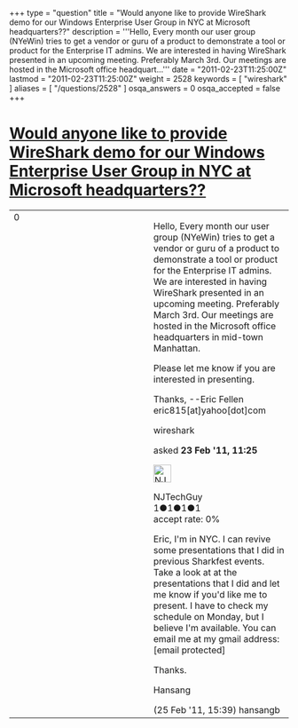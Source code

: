 +++
type = "question"
title = "Would anyone like to provide WireShark demo for our Windows Enterprise User Group in NYC at Microsoft headquarters??"
description = '''Hello, Every month our user group (NYeWin) tries to get a vendor or guru of a product to demonstrate a tool or product for the Enterprise IT admins. We are interested in having WireShark presented in an upcoming meeting. Preferably March 3rd. Our meetings are hosted in the Microsoft office headquart...'''
date = "2011-02-23T11:25:00Z"
lastmod = "2011-02-23T11:25:00Z"
weight = 2528
keywords = [ "wireshark" ]
aliases = [ "/questions/2528" ]
osqa_answers = 0
osqa_accepted = false
+++

<div class="headNormal">

# [Would anyone like to provide WireShark demo for our Windows Enterprise User Group in NYC at Microsoft headquarters??](/questions/2528/would-anyone-like-to-provide-wireshark-demo-for-our-windows-enterprise-user-group-in-nyc-at-microsoft-headquarters)

</div>

<div id="main-body">

<div id="askform">

<table id="question-table" style="width:100%;"><colgroup><col style="width: 50%" /><col style="width: 50%" /></colgroup><tbody><tr class="odd"><td style="width: 30px; vertical-align: top"><div class="vote-buttons"><div id="post-2528-score" class="post-score" title="current number of votes">0</div><div id="favorite-count" class="favorite-count"></div></div></td><td><div id="item-right"><div class="question-body"><p>Hello, Every month our user group (NYeWin) tries to get a vendor or guru of a product to demonstrate a tool or product for the Enterprise IT admins. We are interested in having WireShark presented in an upcoming meeting. Preferably March 3rd. Our meetings are hosted in the Microsoft office headquarters in mid-town Manhattan.</p><p>Please let me know if you are interested in presenting.</p><p>Thanks, --Eric Fellen eric815[at]yahoo[dot]com</p></div><div id="question-tags" class="tags-container tags">wireshark</div><div id="question-controls" class="post-controls"></div><div class="post-update-info-container"><div class="post-update-info post-update-info-user"><p>asked <strong>23 Feb '11, 11:25</strong></p><img src="https://secure.gravatar.com/avatar/a1fb414bc49c2bca0c986b167539b3d9?s=32&amp;d=identicon&amp;r=g" class="gravatar" width="32" height="32" alt="NJTechGuy&#39;s gravatar image" /><p>NJTechGuy<br />
<span class="score" title="1 reputation points">1</span><span title="1 badges"><span class="badge1">●</span><span class="badgecount">1</span></span><span title="1 badges"><span class="silver">●</span><span class="badgecount">1</span></span><span title="1 badges"><span class="bronze">●</span><span class="badgecount">1</span></span><br />
<span class="accept_rate" title="Rate of the user&#39;s accepted answers">accept rate:</span> <span title="NJTechGuy has no accepted answers">0%</span></p></div></div><div id="comments-container-2528" class="comments-container"><span id="2568"></span><div id="comment-2568" class="comment"><div id="post-2568-score" class="comment-score"></div><div class="comment-text"><p>Eric, I'm in NYC. I can revive some presentations that I did in previous Sharkfest events. Take a look at at the presentations that I did and let me know if you'd like me to present. I have to check my schedule on Monday, but I believe I'm available. You can email me at my gmail address: [email protected]</p><p>Thanks.</p><p>Hansang</p></div><div id="comment-2568-info" class="comment-info"><span class="comment-age">(25 Feb '11, 15:39)</span> hansangb</div></div></div><div id="comment-tools-2528" class="comment-tools"></div><div class="clear"></div><div id="comment-2528-form-container" class="comment-form-container"></div><div class="clear"></div></div></td></tr></tbody></table>

</div>

</div>


